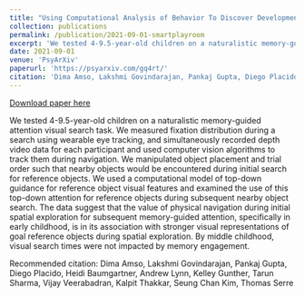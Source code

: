 ```yaml
---
title: "Using Computational Analysis of Behavior To Discover Developmental Change In Memory-Guided Attention Mechanisms In Childhood"
collection: publications
permalink: /publication/2021-09-01-smartplayroom
excerpt: 'We tested 4-9.5-year-old children on a naturalistic memory-guided attention visual search task. We measured fixation distribution during a search using wearable eye tracking, and simultaneously recorded depth video data for each participant and used computer vision algorithms to track them during navigation. We manipulated object placement and trial order such that nearby objects would be encountered during initial search for reference objects. We used a computational model of top-down guidance for reference object visual features and examined the use of this top-down attention for reference objects during subsequent nearby object search. The data suggest that the value of physical navigation during initial spatial exploration for subsequent memory-guided attention, specifically in early childhood, is in its association with stronger visual representations of goal reference objects during spatial exploration. By middle childhood, visual search times were not impacted by memory engagement.'
date: 2021-09-01
venue: 'PsyArXiv'
paperurl: 'https://psyarxiv.com/gq4rt/'
citation: 'Dima Amso, Lakshmi Govindarajan, Pankaj Gupta, Diego Placido, Heidi Baumgartner, Andrew Lynn, Kelley Gunther, Tarun Sharma, Vijay Veerabadran, Kalpit Thakkar, Seung Chan Kim, Thomas Serre'
---
```


<a href='https://psyarxiv.com/gq4rt/'>Download paper here</a>

We tested 4-9.5-year-old children on a naturalistic memory-guided attention visual search task. We measured fixation distribution during a search using wearable eye tracking, and simultaneously recorded depth video data for each participant and used computer vision algorithms to track them during navigation. We manipulated object placement and trial order such that nearby objects would be encountered during initial search for reference objects. We used a computational model of top-down guidance for reference object visual features and examined the use of this top-down attention for reference objects during subsequent nearby object search. The data suggest that the value of physical navigation during initial spatial exploration for subsequent memory-guided attention, specifically in early childhood, is in its association with stronger visual representations of goal reference objects during spatial exploration. By middle childhood, visual search times were not impacted by memory engagement.

Recommended citation: Dima Amso, Lakshmi Govindarajan, Pankaj Gupta, Diego Placido, Heidi Baumgartner, Andrew Lynn, Kelley Gunther, Tarun Sharma, Vijay Veerabadran, Kalpit Thakkar, Seung Chan Kim, Thomas Serre